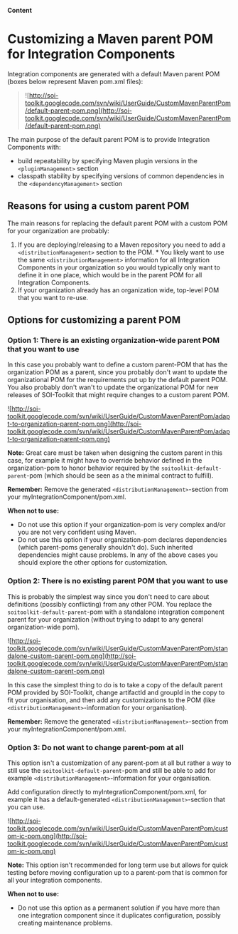 **Content**


# Customizing a Maven parent POM for Integration Components #

Integration components are generated with a default Maven parent POM (boxes below represent Maven pom.xml files):

> ![http://soi-toolkit.googlecode.com/svn/wiki/UserGuide/CustomMavenParentPom/default-parent-pom.png](http://soi-toolkit.googlecode.com/svn/wiki/UserGuide/CustomMavenParentPom/default-parent-pom.png)

The main purpose of the default parent POM is to provide Integration Components with:
  * build repeatability by specifying Maven plugin versions in the `<pluginManagement>` section
  * classpath stability by specifying versions of common dependencies in the `<dependencyManagement>` section


## Reasons for using a custom parent POM ##
The main reasons for replacing the default parent POM with a custom POM for your organization are probably:
  1. If you are deploying/releasing to a Maven repository you need to add a `<distributionManagement>` section to the POM.
    * You likely want to use the same `<distributionManagement>` information for all Integration Components in your organization so you would typically only want to define it in one place, which would be in the parent POM for all Integration Components.
  1. If your organization already has an organization wide, top-level POM that you want to re-use.

## Options for customizing a parent POM ##

### Option 1: There is an existing organization-wide parent POM that you want to use ###
In this case you probably want to define a custom parent-POM that has the organization POM as a parent, since you probably don't want to update the organizational POM for the requirements put up by the default parent POM. You also probably don't wan't to update the organizational POM for new releases of SOI-Toolkit that might require changes to a custom parent POM.

![http://soi-toolkit.googlecode.com/svn/wiki/UserGuide/CustomMavenParentPom/adapt-to-organization-parent-pom.png](http://soi-toolkit.googlecode.com/svn/wiki/UserGuide/CustomMavenParentPom/adapt-to-organization-parent-pom.png)

**Note:** Great care must be taken when designing the custom parent in this case, for example it might have to override behavior defined in the organization-pom to honor behavior required by the `soitoolkit-default-parent`-pom (which should be seen as a the minimal contract to fulfill).

**Remember:** Remove the generated `<distributionManagement>`-section from your myIntegrationComponent/pom.xml.

**When not to use:**
  * Do not use this option if your organization-pom is very complex and/or you are not very confident using Maven.
  * Do not use this option if your organization-pom declares dependencies (which parent-poms generally shouldn't do). Such inherited dependencies might cause problems.
In any of the above cases you should explore the other options for customization.


### Option 2: There is no existing parent POM that you want to use ###
This is probably the simplest way since you don't need to care about definitions (possibly conflicting) from any other POM.
You replace the `soitoolkit-default-parent`-pom with a standalone integration component parent for your organization (without trying to adapt to any general organization-wide pom).

![http://soi-toolkit.googlecode.com/svn/wiki/UserGuide/CustomMavenParentPom/standalone-custom-parent-pom.png](http://soi-toolkit.googlecode.com/svn/wiki/UserGuide/CustomMavenParentPom/standalone-custom-parent-pom.png)

In this case the simplest thing to do is to take a copy of the default parent POM provided by SOI-Toolkit, change artifactId and groupId in the copy to fit your organisation, and then add any customizations to the POM (like `<distributionManagement>`-information for your organisation).

**Remember:** Remove the generated `<distributionManagement>`-section from your myIntegrationComponent/pom.xml.


### Option 3: Do not want to change parent-pom at all ###
This option isn't a customization of any parent-pom at all but rather a way to still use the `soitoolkit-default-parent`-pom and still be able to add for example `<distributionManagement>`-information for your organisation.

Add configuration directly to myIntegrationComponent/pom.xml, for example it has a default-generated `<distributionManagement>`-section that you can use.

![http://soi-toolkit.googlecode.com/svn/wiki/UserGuide/CustomMavenParentPom/custom-ic-pom.png](http://soi-toolkit.googlecode.com/svn/wiki/UserGuide/CustomMavenParentPom/custom-ic-pom.png)

**Note:** This option isn't recommended for long term use but allows for quick testing before moving configuration up to a parent-pom that is common for all your integration components.

**When not to use:**
  * Do not use this option as a permanent solution if you have more than one integration component since it duplicates configuration, possibly creating maintenance problems.
